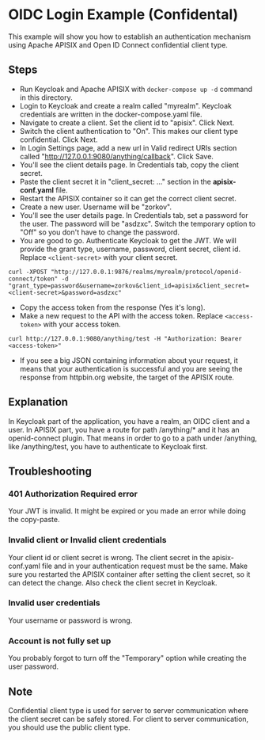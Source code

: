 # OIDC Login Example (Confidental)

This example will show you how to establish an authentication mechanism using Apache APISIX and 
Open ID Connect confidential client type.

## Steps

- Run Keycloak and Apache APISIX with `docker-compose up -d` command in this directory.
- Login to Keycloak and create a realm called "myrealm". Keycloak credentials are written in the docker-compose.yaml file.
- Navigate to create a client. Set the client id to "apisix". Click Next.
- Switch the client authentication to "On". This makes our client type confidential. Click Next.
- In Login Settings page, add a new url in Valid redirect URIs section called "http://127.0.0.1:9080/anything/callback". Click Save.
- You'll see the client details page. In Credentials tab, copy the client secret.
- Paste the client secret it in "client_secret: ..." section in the <b>apisix-conf.yaml</b> file.
- Restart the APISIX container so it can get the correct client secret.
- Create a new user. Username will be "zorkov".
- You'll see the user details page. In Credentials tab, set a password for the user. The password will be "asdzxc". Switch the temporary
option to "Off" so you don't have to change the password.
- You are good to go. Authenticate Keycloak to get the JWT. We will provide the grant type, username, password, client secret, client id. Replace `<client-secret>` with your client secret.
```
curl -XPOST "http://127.0.0.1:9876/realms/myrealm/protocol/openid-connect/token" -d "grant_type=password&username=zorkov&client_id=apisix&client_secret=<client-secret>&password=asdzxc"
```
- Copy the access token from the response (Yes it's long).
- Make a new request to the API with the access token. Replace `<access-token>` with your access token.
```
curl http://127.0.0.1:9080/anything/test -H "Authorization: Bearer <access-token>"
```
- If you see a big JSON containing information about your request, it means that your authentication is successful and you are seeing the
response from httpbin.org website, the target of the APISIX route.

## Explanation
In Keycloak part of the application, you have a realm, an OIDC client and a user. In APISIX part, you have a route for path /anything/* and it has
an openid-connect plugin. That means in order to go to a path under /anything, like /anything/test, you have to authenticate to Keycloak first.

## Troubleshooting
### 401 Authorization Required error
Your JWT is invalid. It might be expired or you made an error while doing the copy-paste.

### Invalid client or Invalid client credentials
Your client id or client secret is wrong. The client secret in the apisix-conf.yaml file and in your authentication request must be the same.
Make sure you restarted the APISIX container after setting the client secret, so it can detect the change. Also check the client secret in Keycloak.

### Invalid user credentials
Your username or password is wrong.

### Account is not fully set up
You probably forgot to turn off the "Temporary" option while creating the user password.

## Note
Confidential client type is used for server to server communication where the client secret can be safely stored.
For client to server communication, you should use the public client type.
